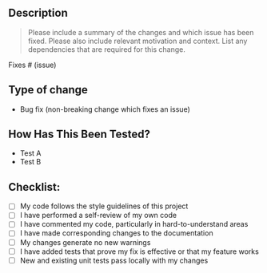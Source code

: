 ## Description

> Please include a summary of the changes and which issue has been fixed. Please also include relevant motivation
> and context. List any dependencies that are required for this change.

Fixes # (issue)

## Type of change

- Bug fix (non-breaking change which fixes an issue)

## How Has This Been Tested?

- Test A
- Test B

## Checklist:

- [ ] My code follows the style guidelines of this project
- [ ] I have performed a self-review of my own code
- [ ] I have commented my code, particularly in hard-to-understand areas
- [ ] I have made corresponding changes to the documentation
- [ ] My changes generate no new warnings
- [ ] I have added tests that prove my fix is effective or that my feature works
- [ ] New and existing unit tests pass locally with my changes
